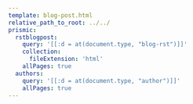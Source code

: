 ```yaml
---
template: blog-post.html
relative_path_to_root: ../../
prismic:
  rstblogpost:
    query: '[[:d = at(document.type, "blog-rst")]]'
    collection:
      fileExtension: 'html'
    allPages: true
  authors:
    query: '[[:d = at(document.type, "author")]]'
    allPages: true
---
```

